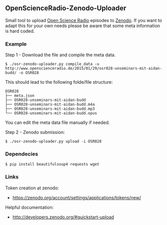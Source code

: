 ## OpenScienceRadio-Zenodo-Uploader

Small tool to upload [Open Science Radio](http://openscienceradio.de)
episodes to [Zenodo](https://zenodo.org). If you want to adapt this for
your own needs please be aware that some meta information is hard
coded.

### Example


Step 1 - Download the file and compile the meta data.

```
$ ./osr-zenodo-uploader.py compile_data -u http://www.openscienceradio.de/2015/01/29/osr028-unseminars-mit-aidan-budd/ -o OSR028
```

This should lead to the following folde/file structure:
```
OSR028
├── meta.json
├── OSR028-unseminars-mit-aidan-budd
├── OSR028-unseminars-mit-aidan-budd.m4a
├── OSR028-unseminars-mit-aidan-budd.mp3
└── OSR028-unseminars-mit-aidan-budd.opus
```

You can edit the meta data file manually if needed.

Step 2 - Zenodo submission:

```
$ ./osr-zenodo-uploader.py upload -i OSR028
```

### Dependecies

```
$ pip install beautifulsoup4 requests wget
```

### Links

Token creation at zenodo:
- https://zenodo.org/account/settings/applications/tokens/new/

Helpful documentation: 
- http://developers.zenodo.org/#quickstart-upload
